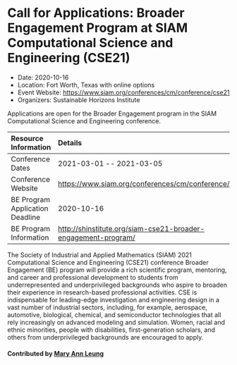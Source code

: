 # Call for Applications: Broader Engagement Program at SIAM Computational Science and Engineering (CSE21)

- Date: 2020-10-16
- Location: Fort Worth, Texas with online options
- Event Website: https://www.siam.org/conferences/cm/conference/cse21
- Organizers: Sustainable Horizons Institute
			   
Applications are open for the Broader Engagement program in the SIAM Computational Science and Engineering conference.

Resource Information | Details
:--- | :---			   
Conference Dates | 2021-03-01 -- 2021-03-05
Conference Website | https://www.siam.org/conferences/cm/conference/cse21
BE Program Application Deadline | 2020-10-16
BE Program Information | http://shinstitute.org/siam-cse21-broader-engagement-program/

The Society of Industrial and Applied Mathematics (SIAM) 2021 Computational Science and Engineering (CSE21) conference Broader Engagement (BE) program will provide a rich scientific program, mentoring, and career and professional development to students from underrepresented and underprivileged backgrounds who aspire to broaden their experience in research-based professional activities.  CSE is indispensable for leading-edge investigation and engineering design in a vast number of industrial sectors, including, for example, aerospace, automotive, biological, chemical, and semiconductor technologies that all rely increasingly on advanced modeling and simulation. Women, racial and ethnic minorities, people with disabilities, first-generation scholars, and others from underprivileged backgrounds are encouraged to apply.

#### Contributed by [Mary Ann Leung](https://github.com/maleung "Mary Ann Leung GitHub profile")

<!---
Publish: yes
Categories: Collaboration
Topics: conferences and workshops
Level: 2
Prerequisites: default
Aggregate: none
--->

